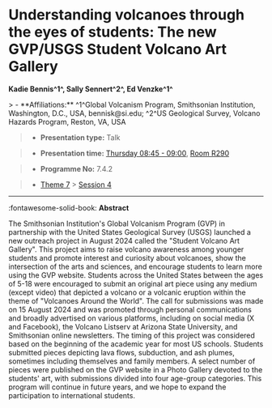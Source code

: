 # Understanding volcanoes through the eyes of students: The new GVP/USGS Student Volcano Art Gallery

**Kadie Bennis^1^, Sally Sennert^2^, Ed Venzke^1^**

<!-- more -->> - **Affiliations:** ^1^Global Volcanism Program, Smithsonian Institution, Washington, D.C., USA, bennisk@si.edu; ^2^US Geological Survey, Volcano Hazards Program, Reston, VA, USA

> - **Presentation type:** Talk

> - **Presentation time:** [Thursday 08:45 - 09:00](../sessions_comparison.md#__tabbed_3_4), [Room R290](../maps_venue.md#__tabbed_1_1)

> - **Programme No:** 7.4.2

> - [Theme 7](../theme7.md) > [Session 4](../sessions/session-7-4.md)

--- 

:fontawesome-solid-book: **Abstract**

The Smithsonian Institution's Global Volcanism Program (GVP) in partnership with the United States Geological Survey (USGS) launched a new outreach project in August 2024 called the "Student Volcano Art Gallery". This project aims to raise volcano awareness among younger students and promote interest and curiosity about volcanoes, show the intersection of the arts and sciences, and encourage students to learn more using the GVP website. Students across the United States between the ages of 5-18 were encouraged to submit an original art piece using any medium (except video) that depicted a volcano or a volcanic eruption within the theme of "Volcanoes Around the World". The call for submissions was made on 15 August 2024 and was promoted through personal communications and broadly advertised on various platforms, including on social media (X and Facebook), the Volcano Listserv at Arizona State University, and Smithsonian online newsletters. The timing of this project was considered based on the beginning of the academic year for most US schools. Students submitted pieces depicting lava flows, subduction, and ash plumes, sometimes including themselves and family members. A select number of pieces were published on the GVP website in a Photo Gallery devoted to the students' art, with submissions divided into four age-group categories. This program will continue in future years, and we hope to expand the participation to international students.


